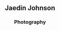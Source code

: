 <!DOCTYPE html>
<html>
  <h2 align="center">Jaedin Johnson</h2>
  <h3 align="center">Photography </h3>

</html>



